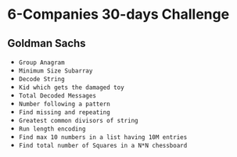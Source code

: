 # 6-Companies 30-days Challenge

## Goldman Sachs
* `Group Anagram`
* `Minimum Size Subarray`
* `Decode String`
* `Kid which gets the damaged toy`
* `Total Decoded Messages`
* `Number following a pattern`
* `Find missing and repeating`
* `Greatest common divisors of string`
* `Run length encoding`
* `Find max 10 numbers in a list having 10M entries`
* `Find total number of Squares in a N*N chessboard`
